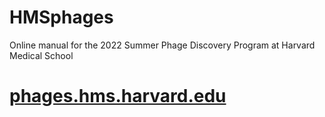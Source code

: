 # HMSphages
Online manual for the 2022 Summer Phage Discovery Program at Harvard Medical School

# [phages.hms.harvard.edu](phages.hms.harvard.edu)
